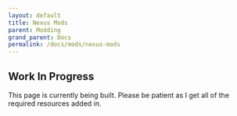 ```yaml
---
layout: default
title: Nexus Mods
parent: Modding
grand_parent: Docs
permalink: /docs/mods/nexus-mods
---
```



## Work In Progress

This page is currently being built. Please be patient as I get all of the required resources added in.
